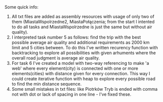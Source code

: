 Some quick info:
1. All txt files are added as assembly resources with usage of only two of them (MiastaWspolrzedne2, MiastaPołączenia;
    from the start I intented to do all tasks and MiastaWspolrzedne is just the same but without air quality).
2. I interpreted task number 5 as follows: find the trip with the best possible average air quality and additional requirements as 2000 km limit and 5 cities between.
   To do this I've written recurency function with backtracking to explore all possibilities with given arhuments where the overall road judgment is average air quality.
3. For task 6 I've created a model with two-way referencing to make 'a web' where every element(city) is connected with one or more elements(cities) with distance given for every connection.
   This way I could create iterative function with heap to explore every possible road to find the min distance sequence.
4. Some small mistakes in txt files: like Piotrków Tryb is ended with comma not with dot or lack of spacing in one line - I've fixed these.
